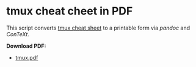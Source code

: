 # tmux cheat cheet in PDF

This script converts [tmux cheat sheet](https://gist.github.com/andreyvit/2921703)
to a printable form via _pandoc_ and _ConTeXt_.

**Download PDF:**

* [tmux.pdf](https://cdn.rawgit.com/BruXy/tmux.md/master/tmux.pdf)

